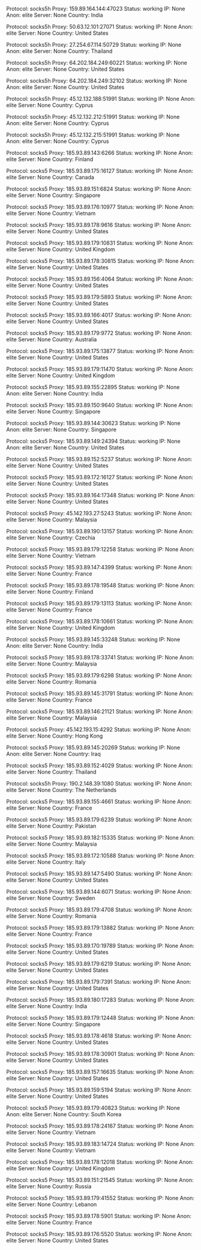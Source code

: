 Protocol: socks5h
Proxy: 159.89.164.144:47023
Status: working
IP: None
Anon: elite
Server: None
Country: India

Protocol: socks5h
Proxy: 50.63.12.101:27071
Status: working
IP: None
Anon: elite
Server: None
Country: United States

Protocol: socks5h
Proxy: 27.254.67.114:50729
Status: working
IP: None
Anon: elite
Server: None
Country: Thailand

Protocol: socks5h
Proxy: 64.202.184.249:60221
Status: working
IP: None
Anon: elite
Server: None
Country: United States

Protocol: socks5h
Proxy: 64.202.184.249:32102
Status: working
IP: None
Anon: elite
Server: None
Country: United States

Protocol: socks5h
Proxy: 45.12.132.188:51991
Status: working
IP: None
Anon: elite
Server: None
Country: Cyprus

Protocol: socks5h
Proxy: 45.12.132.212:51991
Status: working
IP: None
Anon: elite
Server: None
Country: Cyprus

Protocol: socks5h
Proxy: 45.12.132.215:51991
Status: working
IP: None
Anon: elite
Server: None
Country: Cyprus

Protocol: socks5
Proxy: 185.93.89.143:6266
Status: working
IP: None
Anon: elite
Server: None
Country: Finland

Protocol: socks5
Proxy: 185.93.89.175:16127
Status: working
IP: None
Anon: elite
Server: None
Country: Canada

Protocol: socks5
Proxy: 185.93.89.151:6824
Status: working
IP: None
Anon: elite
Server: None
Country: Singapore

Protocol: socks5
Proxy: 185.93.89.176:10977
Status: working
IP: None
Anon: elite
Server: None
Country: Vietnam

Protocol: socks5
Proxy: 185.93.89.178:9616
Status: working
IP: None
Anon: elite
Server: None
Country: United States

Protocol: socks5
Proxy: 185.93.89.179:10831
Status: working
IP: None
Anon: elite
Server: None
Country: United Kingdom

Protocol: socks5
Proxy: 185.93.89.178:30815
Status: working
IP: None
Anon: elite
Server: None
Country: United States

Protocol: socks5
Proxy: 185.93.89.156:4064
Status: working
IP: None
Anon: elite
Server: None
Country: United States

Protocol: socks5
Proxy: 185.93.89.179:5893
Status: working
IP: None
Anon: elite
Server: None
Country: United States

Protocol: socks5
Proxy: 185.93.89.166:4017
Status: working
IP: None
Anon: elite
Server: None
Country: United States

Protocol: socks5
Proxy: 185.93.89.179:9772
Status: working
IP: None
Anon: elite
Server: None
Country: Australia

Protocol: socks5
Proxy: 185.93.89.175:13877
Status: working
IP: None
Anon: elite
Server: None
Country: United States

Protocol: socks5
Proxy: 185.93.89.179:11470
Status: working
IP: None
Anon: elite
Server: None
Country: United Kingdom

Protocol: socks5
Proxy: 185.93.89.155:22895
Status: working
IP: None
Anon: elite
Server: None
Country: India

Protocol: socks5
Proxy: 185.93.89.150:9640
Status: working
IP: None
Anon: elite
Server: None
Country: Singapore

Protocol: socks5
Proxy: 185.93.89.144:30623
Status: working
IP: None
Anon: elite
Server: None
Country: Singapore

Protocol: socks5
Proxy: 185.93.89.149:24394
Status: working
IP: None
Anon: elite
Server: None
Country: United States

Protocol: socks5
Proxy: 185.93.89.152:5237
Status: working
IP: None
Anon: elite
Server: None
Country: United States

Protocol: socks5
Proxy: 185.93.89.172:16127
Status: working
IP: None
Anon: elite
Server: None
Country: United States

Protocol: socks5
Proxy: 185.93.89.164:17348
Status: working
IP: None
Anon: elite
Server: None
Country: United States

Protocol: socks5
Proxy: 45.142.193.27:5243
Status: working
IP: None
Anon: elite
Server: None
Country: Malaysia

Protocol: socks5
Proxy: 185.93.89.190:13157
Status: working
IP: None
Anon: elite
Server: None
Country: Czechia

Protocol: socks5
Proxy: 185.93.89.179:12258
Status: working
IP: None
Anon: elite
Server: None
Country: Vietnam

Protocol: socks5
Proxy: 185.93.89.147:4399
Status: working
IP: None
Anon: elite
Server: None
Country: France

Protocol: socks5
Proxy: 185.93.89.178:19548
Status: working
IP: None
Anon: elite
Server: None
Country: Finland

Protocol: socks5
Proxy: 185.93.89.179:13113
Status: working
IP: None
Anon: elite
Server: None
Country: France

Protocol: socks5
Proxy: 185.93.89.178:10661
Status: working
IP: None
Anon: elite
Server: None
Country: United Kingdom

Protocol: socks5
Proxy: 185.93.89.145:33248
Status: working
IP: None
Anon: elite
Server: None
Country: India

Protocol: socks5
Proxy: 185.93.89.178:33741
Status: working
IP: None
Anon: elite
Server: None
Country: Malaysia

Protocol: socks5
Proxy: 185.93.89.179:6298
Status: working
IP: None
Anon: elite
Server: None
Country: Romania

Protocol: socks5
Proxy: 185.93.89.145:31791
Status: working
IP: None
Anon: elite
Server: None
Country: France

Protocol: socks5
Proxy: 185.93.89.146:21121
Status: working
IP: None
Anon: elite
Server: None
Country: Malaysia

Protocol: socks5
Proxy: 45.142.193.15:4292
Status: working
IP: None
Anon: elite
Server: None
Country: Hong Kong

Protocol: socks5
Proxy: 185.93.89.145:20269
Status: working
IP: None
Anon: elite
Server: None
Country: Iraq

Protocol: socks5
Proxy: 185.93.89.152:4029
Status: working
IP: None
Anon: elite
Server: None
Country: Thailand

Protocol: socks5h
Proxy: 190.2.148.39:1080
Status: working
IP: None
Anon: elite
Server: None
Country: The Netherlands

Protocol: socks5
Proxy: 185.93.89.155:4661
Status: working
IP: None
Anon: elite
Server: None
Country: France

Protocol: socks5
Proxy: 185.93.89.179:6239
Status: working
IP: None
Anon: elite
Server: None
Country: Pakistan

Protocol: socks5
Proxy: 185.93.89.182:15335
Status: working
IP: None
Anon: elite
Server: None
Country: Malaysia

Protocol: socks5
Proxy: 185.93.89.172:10588
Status: working
IP: None
Anon: elite
Server: None
Country: Italy

Protocol: socks5
Proxy: 185.93.89.147:5490
Status: working
IP: None
Anon: elite
Server: None
Country: United States

Protocol: socks5
Proxy: 185.93.89.144:6071
Status: working
IP: None
Anon: elite
Server: None
Country: Sweden

Protocol: socks5
Proxy: 185.93.89.179:4708
Status: working
IP: None
Anon: elite
Server: None
Country: Romania

Protocol: socks5
Proxy: 185.93.89.179:13882
Status: working
IP: None
Anon: elite
Server: None
Country: France

Protocol: socks5
Proxy: 185.93.89.170:19789
Status: working
IP: None
Anon: elite
Server: None
Country: United States

Protocol: socks5
Proxy: 185.93.89.179:6219
Status: working
IP: None
Anon: elite
Server: None
Country: United States

Protocol: socks5
Proxy: 185.93.89.179:7391
Status: working
IP: None
Anon: elite
Server: None
Country: United States

Protocol: socks5
Proxy: 185.93.89.180:17283
Status: working
IP: None
Anon: elite
Server: None
Country: India

Protocol: socks5
Proxy: 185.93.89.179:12448
Status: working
IP: None
Anon: elite
Server: None
Country: Singapore

Protocol: socks5
Proxy: 185.93.89.178:4618
Status: working
IP: None
Anon: elite
Server: None
Country: United States

Protocol: socks5
Proxy: 185.93.89.178:30901
Status: working
IP: None
Anon: elite
Server: None
Country: United States

Protocol: socks5
Proxy: 185.93.89.157:16635
Status: working
IP: None
Anon: elite
Server: None
Country: United States

Protocol: socks5
Proxy: 185.93.89.159:5194
Status: working
IP: None
Anon: elite
Server: None
Country: United States

Protocol: socks5
Proxy: 185.93.89.179:40823
Status: working
IP: None
Anon: elite
Server: None
Country: South Korea

Protocol: socks5
Proxy: 185.93.89.178:24167
Status: working
IP: None
Anon: elite
Server: None
Country: Vietnam

Protocol: socks5
Proxy: 185.93.89.183:14724
Status: working
IP: None
Anon: elite
Server: None
Country: Vietnam

Protocol: socks5
Proxy: 185.93.89.178:12018
Status: working
IP: None
Anon: elite
Server: None
Country: United Kingdom

Protocol: socks5
Proxy: 185.93.89.151:21545
Status: working
IP: None
Anon: elite
Server: None
Country: Russia

Protocol: socks5
Proxy: 185.93.89.179:41552
Status: working
IP: None
Anon: elite
Server: None
Country: Lebanon

Protocol: socks5
Proxy: 185.93.89.178:5901
Status: working
IP: None
Anon: elite
Server: None
Country: France

Protocol: socks5
Proxy: 185.93.89.176:5520
Status: working
IP: None
Anon: elite
Server: None
Country: United States

